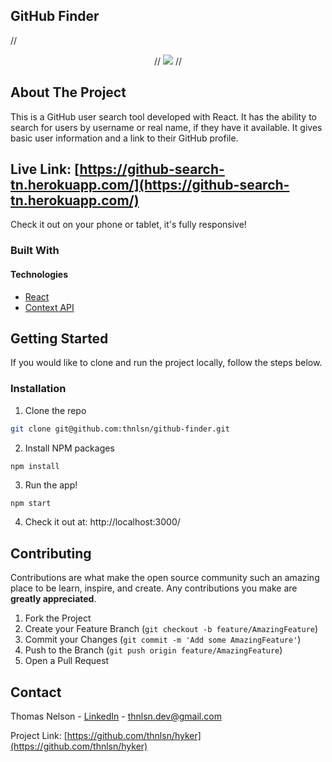 ## GitHub Finder

// <p align="center">
//   <img src="../assets/Hyker | Large.gif?raw=true" />
// </p>

<!-- ABOUT THE PROJECT -->

## About The Project

This is a GitHub user search tool developed with React. It has the ability to search for users by username or real name, if they have it available. It gives basic user information and a link to their GitHub profile.

## Live Link: [https://github-search-tn.herokuapp.com/](https://github-search-tn.herokuapp.com/)

Check it out on your phone or tablet, it's fully responsive!

### Built With

#### Technologies

-   [React](https://reactjs.org/)
-   [Context API](https://reactjs.org/docs/context.html)

<!-- GETTING STARTED -->

## Getting Started

If you would like to clone and run the project locally, follow the steps below.

### Installation

1. Clone the repo

```sh
git clone git@github.com:thnlsn/github-finder.git
```

2. Install NPM packages

```sh
npm install
```

3. Run the app!

```JS
npm start
```

4. Check it out at: http://localhost:3000/

<!-- CONTRIBUTING -->

## Contributing

Contributions are what make the open source community such an amazing place to be learn, inspire, and create. Any contributions you make are **greatly appreciated**.

1. Fork the Project
2. Create your Feature Branch (`git checkout -b feature/AmazingFeature`)
3. Commit your Changes (`git commit -m 'Add some AmazingFeature'`)
4. Push to the Branch (`git push origin feature/AmazingFeature`)
5. Open a Pull Request

<!-- CONTACT -->

## Contact

Thomas Nelson - [LinkedIn](https://www.linkedin.com/in/thnlsn/) - thnlsn.dev@gmail.com

Project Link: [https://github.com/thnlsn/hyker](https://github.com/thnlsn/hyker)
